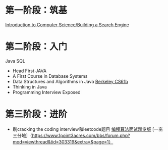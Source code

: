 # 第一阶段：筑基
[Introduction to Computer Science/Building a Search Engine](https://www.udacity.com/course/cs101)
# 第二阶段：入门
Java SQL
* Head First JAVA
* A First Course in Database Systems
* Data Structures and Algorithms in Java [Berkeley CS61b](http://www.cs.berkeley.edu/~jrs/61b/)
* Thinking in Java
* Programming Interview Exposed
# 第三阶段：进阶
* 刷cracking the coding interview和leetcode题目
[编程算法面试题专版](http://www.1point3acres.com/bbs/forum-84-1.html)
[一亩三分地]（https://www.1point3acres.com/bbs/forum.php?mod=viewthread&tid=303319&extra=&page=1）
